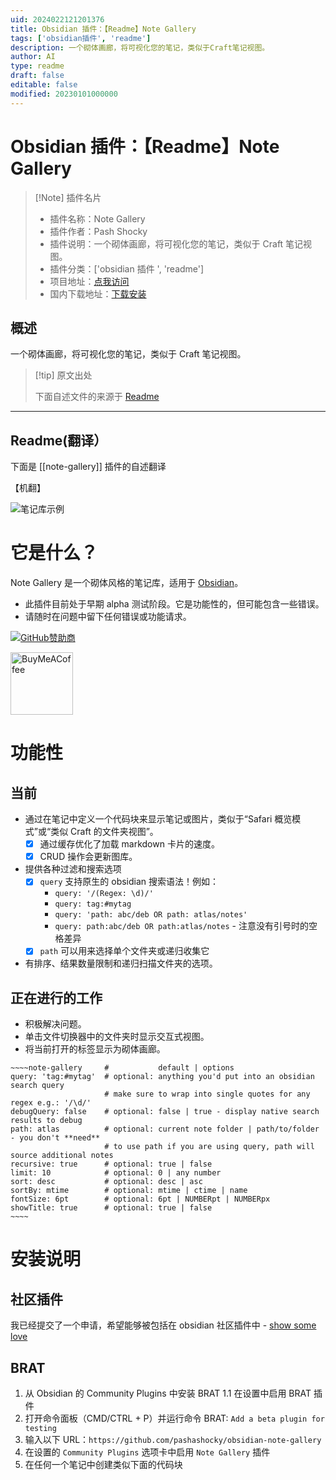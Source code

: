 ```yaml
---
uid: 2024022121201376
title: Obsidian 插件：【Readme】Note Gallery
tags: ['obsidian插件', 'readme']
description: 一个砌体画廊，将可视化您的笔记，类似于Craft笔记视图。
author: AI
type: readme
draft: false
editable: false
modified: 20230101000000
---
```


# Obsidian 插件：【Readme】Note Gallery

> [!Note] 插件名片
> - 插件名称：Note Gallery
> - 插件作者：Pash Shocky
> - 插件说明：一个砌体画廊，将可视化您的笔记，类似于 Craft 笔记视图。
> - 插件分类：['obsidian 插件 ', 'readme']
> - 项目地址：[点我访问](https://github.com/pashashocky/obsidian-note-gallery)
> - 国内下载地址：[下载安装](https://pkmer.cn/products/plugin/pluginMarket/?note-gallery)

## 概述

一个砌体画廊，将可视化您的笔记，类似于 Craft 笔记视图。

> [!tip] 原文出处
>
>下面自述文件的来源于 [Readme](https://ghproxy.net/https://raw.githubusercontent.com/pashashocky/obsidian-note-gallery/main/README.md)
>

---

## Readme(翻译）

下面是 [[note-gallery]] 插件的自述翻译

【机翻】

![笔记库示例](https://cdn.pkmer.cn/covers/note-gallery_2_0.png!pkmer)

# 它是什么？

Note Gallery 是一个砌体风格的笔记库，适用于 [Obsidian](https://obsidian.md/)。

- 此插件目前处于早期 alpha 测试阶段。它是功能性的，但可能包含一些错误。
- 请随时在问题中留下任何错误或功能请求。

[![GitHub赞助商](https://img.shields.io/github/sponsors/pashashocky?style=social)](https://github.com/sponsors/pashashocky)

[<img src="https://cdn.buymeacoffee.com/buttons/v2/default-yellow.png" alt="BuyMeACoffee" width="100">](https://www.buymeacoffee.com/pashashocky)

# 功能性

## 当前

- 通过在笔记中定义一个代码块来显示笔记或图片，类似于“Safari 概览模式”或“类似 Craft 的文件夹视图”。
  - [x] 通过缓存优化了加载 markdown 卡片的速度。
  - [x] CRUD 操作会更新图库。
- 提供各种过滤和搜索选项
  - [x] `query` 支持原生的 obsidian 搜索语法！例如：
    - `query: '/(Regex: \d)/'`
    - `query: tag:#mytag`
    - `query: 'path: abc/deb OR path: atlas/notes'`
    - `query: path:abc/deb OR path:atlas/notes` - 注意没有引号时的空格差异
  - [x] `path` 可以用来选择单个文件夹或递归收集它
- 有排序、结果数量限制和递归扫描文件夹的选项。

## 正在进行的工作

- 积极解决问题。
- 单击文件切换器中的文件夹时显示交互式视图。
- 将当前打开的标签显示为砌体画廊。

```
~~~~note-gallery     #           default | options
query: 'tag:#mytag'  # optional: anything you'd put into an obsidian search query
                     # make sure to wrap into single quotes for any regex e.g.: '/\d/'
debugQuery: false    # optional: false | true - display native search results to debug
path: atlas          # optional: current note folder | path/to/folder - you don't **need**
                     # to use path if you are using query, path will source additional notes
recursive: true      # optional: true | false
limit: 10            # optional: 0 | any number
sort: desc           # optional: desc | asc
sortBy: mtime        # optional: mtime | ctime | name
fontSize: 6pt        # optional: 6pt | NUMBERpt | NUMBERpx
showTitle: true      # optional: true | false
~~~~
```

# 安装说明

## 社区插件

我已经提交了一个申请，希望能够被包括在 obsidian 社区插件中 - [show some love](https://github.com/obsidianmd/obsidian-releases/pull/2684)

## BRAT

1. 从 Obsidian 的 Community Plugins 中安装 BRAT
  1.1 在设置中启用 BRAT 插件
2. 打开命令面板（CMD/CTRL + P）并运行命令 BRAT: `Add a beta plugin for testing`
3. 输入以下 URL：`https://github.com/pashashocky/obsidian-note-gallery`
4. 在设置的 `Community Plugins` 选项卡中启用 `Note Gallery` 插件
5. 在任何一个笔记中创建类似下面的代码块



